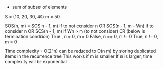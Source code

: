 - sum of subset of elements 

S = (10, 20, 30, 40)
m = 50

SOS(n, m) = SOS(n - 1, m) if to not consider n
            OR
            SOS(n - 1, m - Wn) if to consider n
            OR
            SOS(n - 1, m) if Wn > m (to not consider)
            OR (below is termination condition)
            True , n = 0, m = 0
            False, n == 0, m != 0
            True, n != 0, m = 0

Time complexity = O(2^n)
can be reduced to O(n m) by storing duplicated items in the recurrence tree
This works if m is smaller
If m is larger, time complexity will be exponential